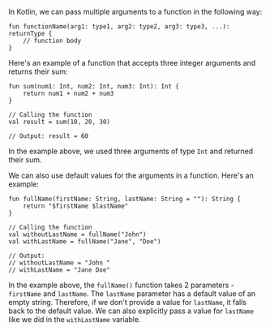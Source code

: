 In Kotlin, we can pass multiple arguments to a function in the following way:

```
fun functionName(arg1: type1, arg2: type2, arg3: type3, ...): returnType {
    // function body
}
```

Here's an example of a function that accepts three integer arguments and returns their sum:

```
fun sum(num1: Int, num2: Int, num3: Int): Int {
    return num1 + num2 + num3
}

// Calling the function
val result = sum(10, 20, 30)

// Output: result = 60
```

In the example above, we used three arguments of type `Int` and returned their sum. 

We can also use default values for the arguments in a function. Here's an example:

```
fun fullName(firstName: String, lastName: String = ""): String {
    return "$firstName $lastName"
}

// Calling the function
val withoutLastName = fullName("John")
val withLastName = fullName("Jane", "Doe")

// Output:
// withoutLastName = "John "
// withLastName = "Jane Doe"
```

In the example above, the `fullName()` function takes 2 parameters - `firstName` and `lastName`. The `lastName` parameter has a default value of an empty string. Therefore, if we don't provide a value for `lastName`, it falls back to the default value. We can also explicitly pass a value for `lastName` like we did in the `withLastName` variable.